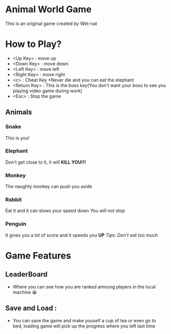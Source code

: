 # Animal World Game

This is an original game created by Wet-nat

# How to Play?


 - \<Up Key> : move up
 - \<Down Key> : move down
 - \<Left Key> : move left
 - \<Right Key> : move right
 - \<c> : Cheat Key  *Never die and you can eat the elephant
 - \<Return Key> : This is the boss key(You don't want your boss to see you playing video game during work)
 - \<Esc> : Stop the game
## Animals
 ### Snake
  This is you!
 ### Elephant
  Don't get close to it, it will **KILL YOU!!!**
 ### Monkey
  The naughty monkey can push you aside
 ### Rabbit
  Eat it and it can slows your speed down *You will not stop*
 ### Penguin
  It gives you a lot of score and it speeds you **UP** *Tips: Don't eat too much*
# Game Features

 ## LeaderBoard
  - Where you can see how you are ranked amoung players in the local machine :grinning:
 ## Save and Load : 
  - You can save the game and make youself a cup of tea or even go to bed, loading game will pick up the progress where you left last time
